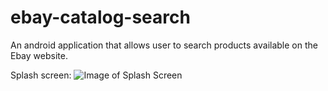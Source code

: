 # ebay-catalog-search
An android application that allows user to search products available on the Ebay website.

Splash screen:
![Image of Splash Screen](https://github.com/chhatbarnikita/ebay-catalog-search/images/splash_screen.png)
